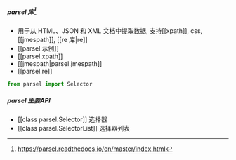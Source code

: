 ##### parsel 库[^1]
- 用于从 HTML、JSON 和 XML 文档中提取数据, 支持[[xpath]], css, [[jmespath]], [[re 库|re]]
- [[parsel.示例]]
- [[parsel.xpath]]
- [[jmespath|parsel.jmespath]]
- [[parsel.re]]
```python
from parsel import Selector
```
##### parsel 主要API
- [[class parsel.Selector]] 选择器
- [[class parsel.SelectorList]] 选择器列表

[^1]: https://parsel.readthedocs.io/en/master/index.html